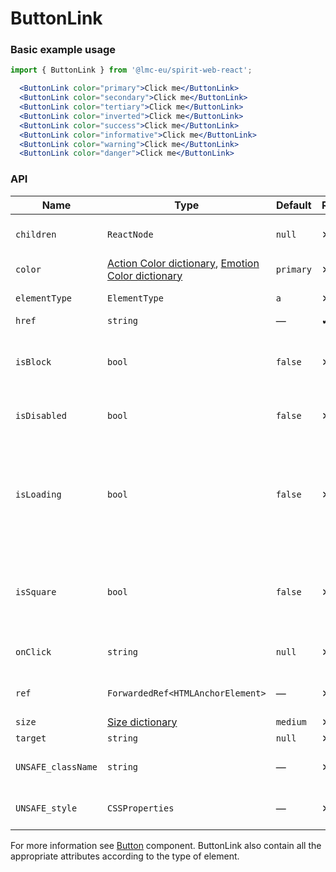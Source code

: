 # ButtonLink

### Basic example usage

```jsx
import { ButtonLink } from '@lmc-eu/spirit-web-react';
```

```jsx
  <ButtonLink color="primary">Click me</ButtonLink>
  <ButtonLink color="secondary">Click me</ButtonLink>
  <ButtonLink color="tertiary">Click me</ButtonLink>
  <ButtonLink color="inverted">Click me</ButtonLink>
  <ButtonLink color="success">Click me</ButtonLink>
  <ButtonLink color="informative">Click me</ButtonLink>
  <ButtonLink color="warning">Click me</ButtonLink>
  <ButtonLink color="danger">Click me</ButtonLink>
```

### API

| Name               | Type                                                                                      | Default   | Required | Description                                                                    |
| ------------------ | ----------------------------------------------------------------------------------------- | --------- | -------- | ------------------------------------------------------------------------------ |
| `children`         | `ReactNode`                                                                               | `null`    | ✕        | Content of the ButtonLink                                                      |
| `color`            | [Action Color dictionary][dictionary-color], [Emotion Color dictionary][dictionary-color] | `primary` | ✕        | Color variant                                                                  |
| `elementType`      | `ElementType`                                                                             | `a`       | ✕        | Type of element                                                                |
| `href`             | `string`                                                                                  | —         | ✔        | Link URL                                                                       |
| `isBlock`          | `bool`                                                                                    | `false`   | ✕        | Span the element to the full width of its parent                               |
| `isDisabled`       | `bool`                                                                                    | `false`   | ✕        | If true, ButtonLink is disabled                                                |
| `isLoading`        | `bool`                                                                                    | `false`   | ✕        | If true, ButtonLink is in a loading state, disabled and the Spinner is visible |
| `isSquare`         | `bool`                                                                                    | `false`   | ✕        | If true, ButtonLink is square, usually only with an Icon                       |
| `onClick`          | `string`                                                                                  | `null`    | ✕        | JS function to call on click                                                   |
| `ref`              | `ForwardedRef<HTMLAnchorElement>`                                                         | —         | ✕        | Anchor element reference                                                       |
| `size`             | [Size dictionary][dictionary-size]                                                        | `medium`  | ✕        | Size variant                                                                   |
| `target`           | `string`                                                                                  | `null`    | ✕        | Link target                                                                    |
| `UNSAFE_className` | `string`                                                                                  | —         | ✕        | Wrapper custom class name                                                      |
| `UNSAFE_style`     | `CSSProperties`                                                                           | —         | ✕        | Wrapper custom style                                                           |

For more information see [Button][button] component. ButtonLink also contain all the appropriate
attributes according to the type of element.

[button]: https://github.com/lmc-eu/spirit-design-system/tree/main/packages/web/src/scss/components/Button
[dictionary-color]: https://github.com/lmc-eu/spirit-design-system/tree/main/docs/DICTIONARIES.md#color
[dictionary-size]: https://github.com/lmc-eu/spirit-design-system/tree/main/docs/DICTIONARIES.md#size
